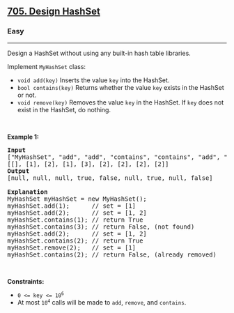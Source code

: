<h2><a href="https://leetcode.com/problems/design-hashset/">705. Design HashSet</a></h2><h3>Easy</h3><hr><div style="user-select: auto;"><p style="user-select: auto;">Design a HashSet without using any built-in hash table libraries.</p>

<p style="user-select: auto;">Implement <code style="user-select: auto;">MyHashSet</code> class:</p>

<ul style="user-select: auto;">
	<li style="user-select: auto;"><code style="user-select: auto;">void add(key)</code> Inserts the value <code style="user-select: auto;">key</code> into the HashSet.</li>
	<li style="user-select: auto;"><code style="user-select: auto;">bool contains(key)</code> Returns whether the value <code style="user-select: auto;">key</code> exists in the HashSet or not.</li>
	<li style="user-select: auto;"><code style="user-select: auto;">void remove(key)</code> Removes the value <code style="user-select: auto;">key</code> in the HashSet. If <code style="user-select: auto;">key</code> does not exist in the HashSet, do nothing.</li>
</ul>

<p style="user-select: auto;">&nbsp;</p>
<p style="user-select: auto;"><strong class="example" style="user-select: auto;">Example 1:</strong></p>

<pre style="user-select: auto;"><strong style="user-select: auto;">Input</strong>
["MyHashSet", "add", "add", "contains", "contains", "add", "contains", "remove", "contains"]
[[], [1], [2], [1], [3], [2], [2], [2], [2]]
<strong style="user-select: auto;">Output</strong>
[null, null, null, true, false, null, true, null, false]

<strong style="user-select: auto;">Explanation</strong>
MyHashSet myHashSet = new MyHashSet();
myHashSet.add(1);      // set = [1]
myHashSet.add(2);      // set = [1, 2]
myHashSet.contains(1); // return True
myHashSet.contains(3); // return False, (not found)
myHashSet.add(2);      // set = [1, 2]
myHashSet.contains(2); // return True
myHashSet.remove(2);   // set = [1]
myHashSet.contains(2); // return False, (already removed)</pre>

<p style="user-select: auto;">&nbsp;</p>
<p style="user-select: auto;"><strong style="user-select: auto;">Constraints:</strong></p>

<ul style="user-select: auto;">
	<li style="user-select: auto;"><code style="user-select: auto;">0 &lt;= key &lt;= 10<sup style="user-select: auto;">6</sup></code></li>
	<li style="user-select: auto;">At most <code style="user-select: auto;">10<sup style="user-select: auto;">4</sup></code> calls will be made to <code style="user-select: auto;">add</code>, <code style="user-select: auto;">remove</code>, and <code style="user-select: auto;">contains</code>.</li>
</ul>
</div>
